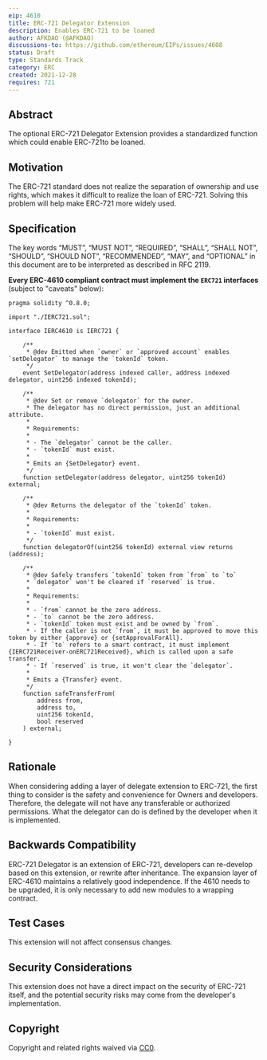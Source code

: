 ```yaml
---
eip: 4610
title: ERC-721 Delegator Extension
description: Enables ERC-721 to be loaned
author: AFKDAO (@AFKDAO)
discussions-to: https://github.com/ethereum/EIPs/issues/4608
status: Draft
type: Standards Track
category: ERC
created: 2021-12-28
requires: 721
---
```




## Abstract
The optional ERC-721 Delegator Extension provides a standardized function which could enable ERC-721to be loaned. 



## Motivation
The ERC-721 standard does not realize the separation of ownership and use rights, which makes it difficult to realize the loan of ERC-721. Solving this problem will help make ERC-721 more widely used.



## Specification
The key words “MUST”, “MUST NOT”, “REQUIRED”, “SHALL”, “SHALL NOT”, “SHOULD”, “SHOULD NOT”, “RECOMMENDED”, “MAY”, and “OPTIONAL” in this document are to be interpreted as described in RFC 2119.

**Every ERC-4610 compliant contract must implement the `ERC721` interfaces** (subject to "caveats" below):

```solidity
pragma solidity ^0.8.0;

import "./IERC721.sol";

interface IERC4610 is IERC721 {

    /**
     * @dev Emitted when `owner` or `approved account` enables `setDelegator` to manage the `tokenId` token.
     */
    event SetDelegator(address indexed caller, address indexed delegator, uint256 indexed tokenId);

    /**
     * @dev Set or remove `delegator` for the owner.
     * The delegator has no direct permission, just an additional attribute.
     *
     * Requirements:
     *
     * - The `delegator` cannot be the caller.
     * - `tokenId` must exist.
     *
     * Emits an {SetDelegator} event.
     */
    function setDelegator(address delegator, uint256 tokenId) external;

    /**
     * @dev Returns the delegator of the `tokenId` token.
     *
     * Requirements:
     *
     * - `tokenId` must exist.
     */
    function delegatorOf(uint256 tokenId) external view returns (address);

    /**
     * @dev Safely transfers `tokenId` token from `from` to `to`
     * `delegator` won't be cleared if `reserved` is true.
     *
     * Requirements:
     *
     * - `from` cannot be the zero address.
     * - `to` cannot be the zero address.
     * - `tokenId` token must exist and be owned by `from`.
     * - If the caller is not `from`, it must be approved to move this token by either {approve} or {setApprovalForAll}.
     * - If `to` refers to a smart contract, it must implement {IERC721Receiver-onERC721Received}, which is called upon a safe transfer.
     * - If `reserved` is true, it won't clear the `delegator`.
     *
     * Emits a {Transfer} event.
     */
    function safeTransferFrom(
        address from,
        address to,
        uint256 tokenId,
        bool reserved
    ) external;

}
```



## Rationale

When considering adding a layer of delegate extension to ERC-721, the first thing to consider is the safety and convenience for Owners and developers. Therefore, the delegate will not have any transferable or authorized permissions. What the delegator can do is defined by the developer when it is implemented.



## Backwards Compatibility
ERC-721 Delegator is an extension of ERC-721, developers can re-develop based on this extension, or rewrite after inheritance. The expansion layer of ERC-4610 maintains a relatively good independence. If the 4610 needs to be upgraded, it is only necessary to add new modules to a wrapping contract.



## Test Cases
This extension will not affect consensus changes.  



## Security Considerations
This extension does not have a direct impact on the security of ERC-721 itself, and the potential security risks may come from the developer's implementation.



## Copyright
Copyright and related rights waived via [CC0](https://creativecommons.org/publicdomain/zero/1.0/).
